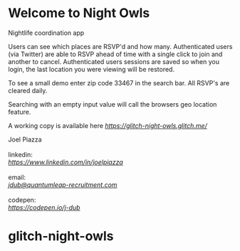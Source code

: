 Welcome to Night Owls
=========================

Nightlife coordination app<br>

Users can see which places are RSVP'd and how many. Authenticated users (via Twitter) are able to RSVP ahead of time with a single click to join and another to cancel. Authenticated users sessions are saved so when you login, the last location you were viewing will be restored.<br>

To see a small demo enter zip code 33467 in the search bar. All RSVP's are cleared daily.

Searching with an empty input value will call the browsers geo location feature.

A working copy is available here <em>https://glitch-night-owls.glitch.me/<br></em>

Joel Piazza<br><br>
linkedin:<br> <em>https://www.linkedin.com/in/joelpiazza</em><br><br>
email: <br><em>jdub@quantumleap-recruitment.com</em><br><br>
codepen:<br> <em>https://codepen.io/j-dub</em>


# glitch-night-owls
